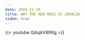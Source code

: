 ```yaml
---
date: 2024-12-19
title: WHY THE NEW MASS IS INVALID
video: true
---
```



{{< youtube QdujkV8INtg >}}
